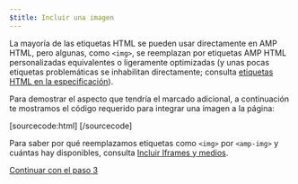 ```yaml
---
$title: Incluir una imagen
---
```


La mayoría de las etiquetas HTML se pueden usar directamente en AMP HTML, pero algunas, como `<img>`, se reemplazan por etiquetas AMP HTML personalizadas equivalentes o ligeramente optimizadas (y unas pocas etiquetas problemáticas se inhabilitan directamente; consulta [etiquetas HTML en la especificación](https://github.com/ampproject/amphtml/blob/master/spec/amp-html-format.md)).

Para demostrar el aspecto que tendría el marcado adicional, a continuación te mostramos el código requerido para integrar una imagen a la página:

[sourcecode:html]
<amp-img src="bienvenido.jpg" alt="Bienvenido" height="400" width="800"></amp-img>
[/sourcecode]

Para saber por qué reemplazamos etiquetas como `<img>` por `<amp-img>` y cuántas hay disponibles, consulta [Incluir Iframes y medios](/docs/guides/amp_replacements.html).

<a class="go-button button" href="/es/docs/get_started/general/create/presentation_layout.html">Continuar con el paso 3</a>
